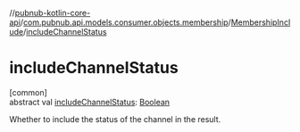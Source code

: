 //[pubnub-kotlin-core-api](../../../index.md)/[com.pubnub.api.models.consumer.objects.membership](../index.md)/[MembershipInclude](index.md)/[includeChannelStatus](include-channel-status.md)

# includeChannelStatus

[common]\
abstract val [includeChannelStatus](include-channel-status.md): [Boolean](https://kotlinlang.org/api/core/kotlin-stdlib/kotlin/-boolean/index.html)

Whether to include the status of the channel in the result.
